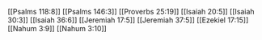[[Psalms 118:8]]
[[Psalms 146:3]]
[[Proverbs 25:19]]
[[Isaiah 20:5]]
[[Isaiah 30:3]]
[[Isaiah 36:6]]
[[Jeremiah 17:5]]
[[Jeremiah 37:5]]
[[Ezekiel 17:15]]
[[Nahum 3:9]]
[[Nahum 3:10]]
